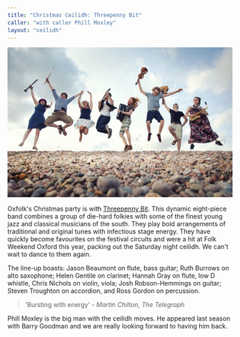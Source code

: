 ```yaml
---
title: "Christmas Ceilidh: Threepenny Bit"
caller: "with caller Phill Moxley"
layout: "ceilidh"
---
```


[![Threepenny Bit photo](/assets/img/bands/threepenny-bit_thumb.jpg)](/assets/img/bands/threepenny-bit.jpg)

Oxfolk's Christmas party is with [Threepenny Bit](http://threepennybit.com/). This dynamic eight-piece band combines a group of die-hard folkies with some of the finest young jazz and classical musicians of the south. They play bold arrangements of traditional and original tunes with infectious stage energy.  They have quickly become favourites on the festival circuits and were a hit at Folk Weekend Oxford this year, packing out the Saturday night ceilidh.  We can't wait to dance to them again.  

The line-up boasts: Jason Beaumont on flute, bass guitar; Ruth Burrows on alto saxophone; Helen Gentile on clarinet; Hannah Gray on flute, low D whistle, Chris Nichols on violin, viola; Josh Robson-Hemmings on guitar; Steven Troughton on accordion, and Ross Gordon on percussion.

> 'Bursting with energy' - *Martin Chilton, The Telegraph*

Phill Moxley is the big man with the ceilidh moves.  He appeared last season with Barry Goodman and we are really looking forward to having him back.
